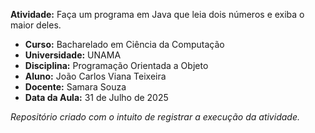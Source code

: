 **Atividade:** Faça um programa em Java que leia dois números e exiba o maior deles.  

- **Curso:** Bacharelado em Ciência da Computação
- **Universidade:** UNAMA
- **Disciplina:** Programação Orientada a Objeto  
- **Aluno:** João Carlos Viana Teixeira  
- **Docente:** Samara Souza  
- **Data da Aula:** 31 de Julho de 2025

_Repositório criado com o intuito de registrar a execução da atividade._
